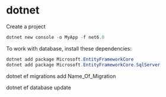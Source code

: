 # dotnet

Create a project

```powershell
dotnet new console -o MyApp -f net6.0
```

To work with database, install these dependencies:

```powershell
dotnet add package Microsoft.EntityFrameworkCore
dotnet add package Microsoft.EntityFrameworkCore.SqlServer
```

dotnet ef migrations add Name\_Of\_Migration

dotnet ef database update
